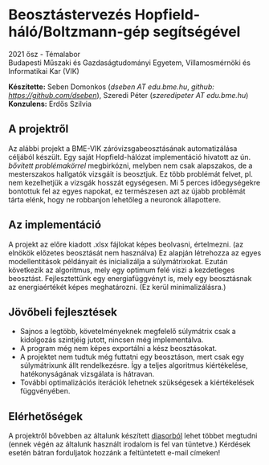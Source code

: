 # Beosztástervezés Hopfield-háló/Boltzmann-gép segítségével
2021 ősz - Témalabor \
Budapesti Műszaki és Gazdaságtudományi Egyetem, Villamosmérnöki és Informatikai Kar (VIK)

**Készítette:** Seben Domonkos (*dseben AT edu.bme.hu*, *github: https://github.com/dseben*), Szeredi Péter (*szeredipeter AT edu.bme.hu*) \
**Konzulens:** Erdős Szilvia

## A projektről
Az alábbi projekt a BME-VIK záróvizsgabeosztásának automatizálása céljából készült. Egy saját Hopfield-hálózat implementáció hivatott az ún. *bővített problémakörrel*  megbirkózni, melyben nem csak alapszakos, de a  mesterszakos hallgatók vizsgáit is beosztjuk. Ez több problémát felvet, pl. nem kezelhetjük a vizsgák hosszát egységesen. Mi 5 perces időegységekre bontottuk fel az egyes napokat, ez természesen azt az újabb problémát tárta elénk, hogy ne robbanjon lehetőleg a neuronok állapottere.  

## Az implementáció
A projekt az előre kiadott .xlsx fájlokat képes beolvasni, értelmezni. (az elnökök előzetes beosztását nem használva) Ez alapján létrehozza az egyes modellentitások példányait és inicializálja a súlymátrixokat. Ezután következik az algoritmus, mely egy optimum felé viszi a kezdetleges beosztást. Fejlesztettünk egy energiafüggvényt is, mely egy beosztásnak az energiaértékét képes meghatározni. (Ez kerül minimalizálásra.) 

## Jövőbeli fejlesztések
 - Sajnos a legtöbb, követelményeknek megfelelő súlymátrix csak a kidolgozás szintjéig jutott, nincsen még implementálva. 
 - A program még nem képes exportálni a kész beosztásokat. 
 - A projektet nem tudtuk még futtatni egy beosztáson, mert csak egy súlymátrixunk állt rendelkezésre. Így a teljes algoritmus kiértékelése, hatékonyságának vizsgálata is hátravan.
 - További optimalizációs iterációk lehetnek szükségesek a kiértékelések függvényében. 

## Elérhetőségek
A projektről bővebben az általunk készített [diasorból](prezi/temalab_beszamolo.pptx) lehet többet megtudni (ennek végén az általunk használt irodalom is fel van tüntetve.) 
Kérdések esetén bátran forduljatok hozzánk a feltüntetett e-mail címeken! 
